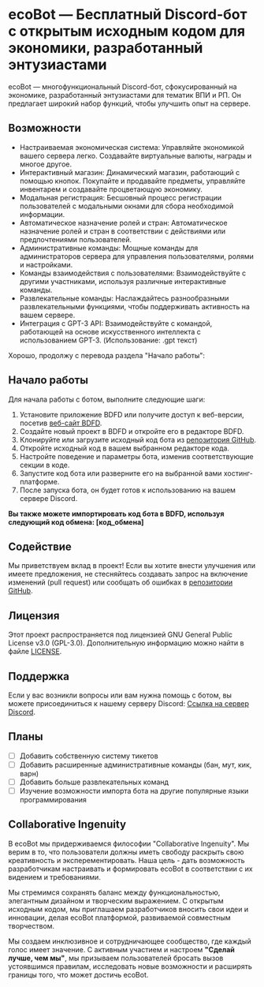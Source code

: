 # ecoBot — Бесплатный Discord-бот с открытым исходным кодом для экономики, разработанный энтузиастами

ecoBot — многофункциональный Discord-бот, сфокусированный на экономике, разработанный энтузиастами для тематик ВПИ и РП. Он предлагает широкий набор функций, чтобы улучшить опыт на сервере.

## Возможности

- Настраиваемая экономическая система: Управляйте экономикой вашего сервера легко. Создавайте виртуальные валюты, награды и многое другое.
- Интерактивный магазин: Динамический магазин, работающий с помощью кнопок. Покупайте и продавайте предметы, управляйте инвентарем и создавайте процветающую экономику.
- Модальная регистрация: Бесшовный процесс регистрации пользователей с модальными окнами для сбора необходимой информации.
- Автоматическое назначение ролей и стран: Автоматическое назначение ролей и стран в соответствии с действиями или предпочтениями пользователей.
- Административные команды: Мощные команды для администраторов сервера для управления пользователями, ролями и настройками.
- Команды взаимодействия с пользователями: Взаимодействуйте с другими участниками, используя различные интерактивные команды.
- Развлекательные команды: Наслаждайтесь разнообразными развлекательными функциями, чтобы поддерживать активность на вашем сервере.
- Интеграция с GPT-3 API: Взаимодействуйте с командой, работающей на основе искусственного интеллекта с использованием GPT-3. (Использование: .gpt текст)

Хорошо, продолжу с перевода раздела "Начало работы":

## Начало работы

Для начала работы с ботом, выполните следующие шаги:

1. Установите приложение BDFD или получите доступ к веб-версии, посетив [веб-сайт BDFD](https://botdesignerdiscord.com/).
2. Создайте новый проект в BDFD и откройте его в редакторе BDFD.
3. Клонируйте или загрузите исходный код бота из [репозитория GitHub](https://github.com/rastfimov/ecobot).
4. Откройте исходный код в вашем выбранном редакторе кода.
5. Настройте поведение и параметры бота, изменив соответствующие секции в коде.
6. Запустите код бота или разверните его на выбранной вами хостинг-платформе.
7. После запуска бота, он будет готов к использованию на вашем сервере Discord.

**Вы также можете импортировать код бота в BDFD, используя следующий код обмена: [код_обмена]**

## Содействие

Мы приветствуем вклад в проект! Если вы хотите внести улучшения или имеете предложения, не стесняйтесь создавать запрос на включение изменений (pull request) или сообщать об ошибках в [репозитории GitHub](https://github.com/rastfimov/ecobot).

## Лицензия

Этот проект распространяется под лицензией GNU General Public License v3.0 (GPL-3.0). Дополнительную информацию можно найти в файле [LICENSE](LICENSE).

## Поддержка

Если у вас возникли вопросы или вам нужна помощь с ботом, вы можете присоединиться к нашему серверу Discord: [Ссылка на сервер Discord](https://discord.gg/c2qXRjBzYf).

## Планы

- [ ] Добавить собственную систему тикетов
- [ ] Добавить расширенные административные команды (бан, мут, кик, варн)
- [ ] Добавить больше развлекательных команд
- [ ] Изучение возможности импорта бота на другие популярные языки программирования

## Collaborative Ingenuity

В ecoBot мы придерживаемся философии "Collaborative Ingenuity". Мы верим в то, что пользователи должны иметь свободу раскрыть свою креативность и эксперементировать. Наша цель - дать возможность разработчикам настраивать и формировать ecoBot в соответствии с их видением и требованиями.

Мы стремимся сохранять баланс между функциональностью, элегантным дизайном и творческим выражением. С открытым исходным кодом, мы приглашаем разработчиков вносить свои идеи и инновации, делая ecoBot платформой, развиваемой совместным творчеством.

Мы создаем инклюзивное и сотрудничающее сообщество, где каждый голос имеет значение. С активным участием и настроем **"Сделай лучше, чем мы"**, мы призываем пользователей бросать вызов устоявшимся правилам, исследовать новые возможности и расширять границы того, что может достичь ecoBot.
